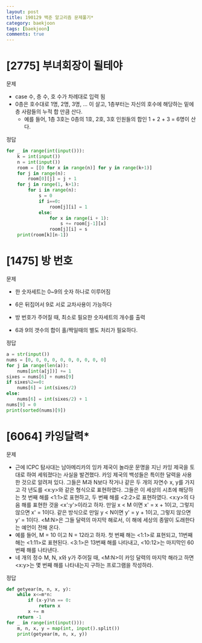 ```yaml
---
layout: post
title: 190129 백준 알고리즘 문제풀기*
category: baekjoon
tags: [baekjoon]
comments: true
---
```


# [2775] 부녀회장이 될테야

문제
- case 수, 층 수, 호 수가 차례대로 입력 됨
- 0층은 호수대로 1명, 2명, 3명, ... 이 살고, 1층부터는 자신의 호수에 해당하는 밑에 층 사람들의 누적 합 만큼 산다.
  - 예를 들어, 1층 3호는 0층의 1호, 2호, 3호 인원들의 합인 1 + 2 + 3 = 6명이 산다.

정답

```python
for _ in range(int(input())):
    k = int(input())
    n = int(input())
    room = [[0 for x in range(n)] for y in range(k+1)]
    for j in range(n):
        room[0][j] = j + 1
    for j in range(1, k+1):
        for i in range(n):
            s = 0
            if i==0:
                room[j][i] = 1
            else:
                for x in range(i + 1):
                    s += room[j-1][x]
                room[j][i] = s
    print(room[k][n-1])
```

# [1475] 방 번호

문제
- 한 숫자세트는 0~9의 숫자 하나로 이루어짐
- 6은 뒤집어서 9로 서로 교차사용이 가능하다
- 방 번호가 주어질 때, 최소로 필요한 숫자세트의 개수를 출력

- 6과 9의 갯수의 합이 홀/짝일때의 별도 처리가 필요하다.

정답
```python
a = str(input())
nums = [0, 0, 0, 0, 0, 0, 0, 0, 0, 0]
for j in range(len(a)):
    nums[int(a[j])] += 1
sixes = nums[6] + nums[9]
if sixes%2==0:
    nums[6] = int(sixes/2)
else:
    nums[6] = int(sixes/2) + 1
nums[9] = 0
print(sorted(nums)[9])
```

# [6064] 카잉달력*

문제
- 근에 ICPC 탐사대는 남아메리카의 잉카 제국이 놀라운 문명을 지닌 카잉 제국을 토대로 하여 세워졌다는 사실을 발견했다. 카잉 제국의 백성들은 특이한 달력을 사용한 것으로 알려져 있다. 그들은 M과 N보다 작거나 같은 두 개의 자연수 x, y를 가지고 각 년도를 <x:y>와 같은 형식으로 표현하였다. 그들은 이 세상의 시초에 해당하는 첫 번째 해를 <1:1>로 표현하고, 두 번째 해를 <2:2>로 표현하였다. <x:y>의 다음 해를 표현한 것을 <x':y'>이라고 하자. 만일 x < M 이면 x' = x + 1이고, 그렇지 않으면 x' = 1이다. 같은 방식으로 만일 y < N이면 y' = y + 1이고, 그렇지 않으면 y' = 1이다. <M:N>은 그들 달력의 마지막 해로서, 이 해에 세상의 종말이 도래한다는 예언이 전해 온다. 
- 예를 들어, M = 10 이고 N = 12라고 하자. 첫 번째 해는 <1:1>로 표현되고, 11번째 해는 <1:11>로 표현된다. <3:1>은 13번째 해를 나타내고, <10:12>는 마지막인 60번째 해를 나타낸다. 
- 네 개의 정수 M, N, x와 y가 주어질 때, <M:N>이 카잉 달력의 마지막 해라고 하면 <x:y>는 몇 번째 해를 나타내는지 구하는 프로그램을 작성하라.

정답
```python
def getyear(m, n, x, y):
    while x<=m*n:
        if (x-y)%n == 0:
            return x
        x += m
    return -1
for _ in range(int(input())):
    m, n, x, y = map(int, input().split())
    print(getyear(m, n, x, y))
```
